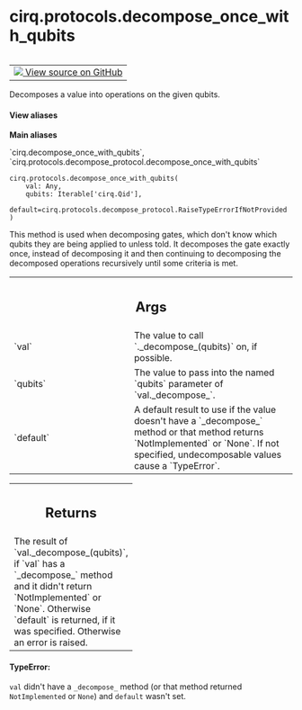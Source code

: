 <div itemscope itemtype="http://developers.google.com/ReferenceObject">
<meta itemprop="name" content="cirq.protocols.decompose_once_with_qubits" />
<meta itemprop="path" content="Stable" />
</div>

# cirq.protocols.decompose_once_with_qubits

<!-- Insert buttons and diff -->

<table class="tfo-notebook-buttons tfo-api" align="left">

<td>
  <a target="_blank" href="https://github.com/quantumlib/cirq/tree/master/cirq/protocols/decompose_protocol.py">
    <img src="https://www.tensorflow.org/images/GitHub-Mark-32px.png" />
    View source on GitHub
  </a>
</td>
</table>



Decomposes a value into operations on the given qubits.

<section class="expandable">
  <h4 class="showalways">View aliases</h4>
  <p>
<b>Main aliases</b>
<p>`cirq.decompose_once_with_qubits`, `cirq.protocols.decompose_protocol.decompose_once_with_qubits`</p>
</p>
</section>

<pre class="devsite-click-to-copy prettyprint lang-py tfo-signature-link">
<code>cirq.protocols.decompose_once_with_qubits(
    val: Any,
    qubits: Iterable['cirq.Qid'],
    default=cirq.protocols.decompose_protocol.RaiseTypeErrorIfNotProvided
)
</code></pre>



<!-- Placeholder for "Used in" -->

This method is used when decomposing gates, which don't know which qubits
they are being applied to unless told. It decomposes the gate exactly once,
instead of decomposing it and then continuing to decomposing the decomposed
operations recursively until some criteria is met.

<!-- Tabular view -->
 <table class="responsive fixed orange">
<colgroup><col width="214px"><col></colgroup>
<tr><th colspan="2"><h2 class="add-link">Args</h2></th></tr>

<tr>
<td>
`val`
</td>
<td>
The value to call `._decompose_(qubits)` on, if possible.
</td>
</tr><tr>
<td>
`qubits`
</td>
<td>
The value to pass into the named `qubits` parameter of
`val._decompose_`.
</td>
</tr><tr>
<td>
`default`
</td>
<td>
A default result to use if the value doesn't have a
`_decompose_` method or that method returns `NotImplemented` or
`None`. If not specified, undecomposable values cause a `TypeError`.
</td>
</tr>
</table>



<!-- Tabular view -->
 <table class="responsive fixed orange">
<colgroup><col width="214px"><col></colgroup>
<tr><th colspan="2"><h2 class="add-link">Returns</h2></th></tr>
<tr class="alt">
<td colspan="2">
The result of `val._decompose_(qubits)`, if `val` has a
`_decompose_` method and it didn't return `NotImplemented` or `None`.
Otherwise `default` is returned, if it was specified. Otherwise an error
is raised.
</td>
</tr>

</table>



#### TypeError:

`val` didn't have a `_decompose_` method (or that method returned
`NotImplemented` or `None`) and `default` wasn't set.
